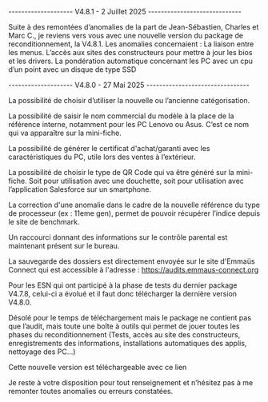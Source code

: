 -------------------- V4.8.1 - 2 Juillet 2025 -----------------------------

Suite à des remontées d’anomalies de la part de Jean-Sébastien, Charles et Marc C., je reviens vers vous avec une nouvelle version du package de reconditionnement, la V4.8.1.
Les anomalies concernaient :
La liaison entre les menus.
L’accès aux sites des constructeurs pour mettre à jour les bios et les drivers.
La pondération automatique concernant les PC avec un cpu d’un point avec un disque de type SSD

-------------------- V4.8.0 - 27 Mai 2025 --------------------------------

La possibilité de choisir d’utiliser la nouvelle ou l’ancienne catégorisation.

La possibilité de saisir le nom commercial du modèle à la place de la référence interne, notamment pour les PC Lenovo ou Asus. C’est ce nom qui va apparaître sur la mini-fiche.

La possibilité de générer le certificat d'achat/garanti avec les caractéristiques du PC, utile lors des ventes à l’extérieur.

La possibilité de choisir le type de QR Code qui va être généré sur la mini-fiche. Soit pour utilisation avec une douchette, soit pour utilisation avec l’application Salesforce sur un smartphone.

La correction d'une anomalie dans le cadre de la nouvelle référence du type de processeur (ex : 11eme gen), permet de pouvoir récupérer l’indice depuis le site de benchmark.  

Un raccourci donnant des informations sur le contrôle parental est maintenant présent sur le bureau.

La sauvegarde des dossiers est directement envoyée sur le site d'Emmaüs Connect qui est accessible à l'adresse : https://audits.emmaus-connect.org

Pour les ESN qui ont participé à la phase de tests du dernier package V4.7.8, celui-ci a évolué et il faut donc télécharger la dernière version V4.8.0.

Désolé pour le temps de téléchargement mais le package ne contient pas que l’audit, mais toute une boîte à outils qui permet de jouer toutes les phases du reconditionnement (Tests, accès au site des constructeurs, enregistrements des informations, installations automatiques des applis, nettoyage des PC…)

Cette nouvelle version est téléchargeable avec ce lien

Je reste à votre disposition pour tout renseignement et n’hésitez pas à me remonter toutes anomalies ou erreurs constatées.